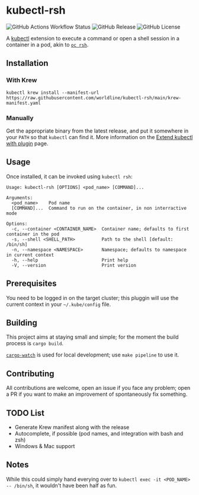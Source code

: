 # kubectl-rsh

![GitHub Actions Workflow Status](https://img.shields.io/github/actions/workflow/status/worldline/kubectl-rsh/main.yml)
![GitHub Release](https://img.shields.io/github/v/release/worldline/kubectl-rsh)
![GitHub License](https://img.shields.io/github/license/worldline/kubectl-rsh)

A [kubectl](https://github.com/kubernetes/kubectl) extension to execute a command or open a shell session in a container in a pod, akin to [`oc rsh`](https://github.com/openshift/oc).

## Installation

### With Krew

```
kubectl krew install --manifest-url https://raw.githubusercontent.com/worldline/kubectl-rsh/main/krew-manifest.yaml
```

### Manually

Get the appropriate binary from the latest release, and put it somewhere in your `PATH` so that `kubectl` can find it. More information on the [Extend kubectl with plugin](https://kubernetes.io/docs/tasks/extend-kubectl/kubectl-plugins/) page.

## Usage

Once installed, it can be invoked using `kubectl rsh`:

```
Usage: kubectl-rsh [OPTIONS] <pod_name> [COMMAND]...

Arguments:
  <pod_name>    Pod name
  [COMMAND]...  Command to run on the container, in non interractive mode

Options:
  -c, --container <CONTAINER_NAME>  Container name; defaults to first container in the pod
  -s, --shell <SHELL_PATH>          Path to the shell [default: /bin/sh]
  -n, --namespace <NAMESPACE>       Namespace; defaults to namespace in current context
  -h, --help                        Print help
  -V, --version                     Print version
```

## Prerequisites

You need to be logged in on the target cluster; this pluggin will use the current context in your `~/.kube/config` file.

## Building

This project aims at staying small and simple; for the moment the build process is `cargo build`.

[`cargo-watch`](https://github.com/watchexec/cargo-watch) is used for local development; use `make pipeline` to use it.

## Contributing

All contributions are welcome, open an issue if you face any problem; open a PR if you want to make an improvement of spontaneously fix something.

## TODO List

- Generate Krew manifest along with the release
- Autocomplete, if possible (pod names, and integration with bash and zsh)
- Windows & Mac support

## Notes

While this could simply hand everying over to `kubectl exec -it <POD_NAME> -- /bin/sh`, it wouldn't have been half as fun.

